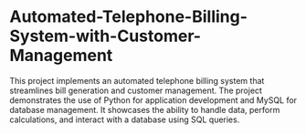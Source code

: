 # Automated-Telephone-Billing-System-with-Customer-Management
This project implements an automated telephone billing system that streamlines bill generation and customer management. The project demonstrates the use of Python for application development and MySQL for database management. It showcases the ability to handle data, perform calculations, and interact with a database using SQL queries.
